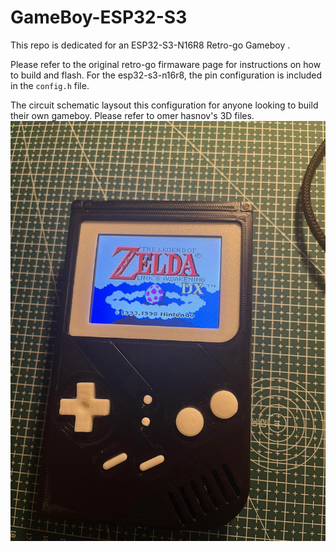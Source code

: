 # GameBoy-ESP32-S3
This repo is dedicated for an ESP32-S3-N16R8 Retro-go Gameboy .

Please refer to the original retro-go firmaware page for instructions on how to build and flash.
For the esp32-s3-n16r8, the pin configuration is included in the `config.h` file.

The circuit schematic laysout this configuration for anyone looking to build their own gameboy. Please refer to omer hasnov's 3D files. 
![Gameboy Image](GB1.jpeg)

